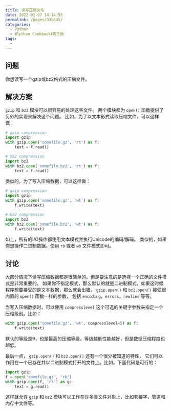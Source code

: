 ```yaml
---
title: 读写压缩文件
date: 2022-01-07 14:14:53
permalink: /pages/33b845/
categories:
  - Python
  - 《Python Cookbook》第三版
tags:
  -
---
```


## 问题

你想读写一个gzip或bz2格式的压缩文件。

## 解决方案

`gzip` 和 `bz2` 模块可以很容易的处理这些文件。 两个模块都为 `open()` 函数提供了另外的实现来解决这个问题。 比如，为了以文本形式读取压缩文件，可以这样做：

```python
# gzip compression
import gzip
with gzip.open('somefile.gz', 'rt') as f:
    text = f.read()

# bz2 compression
import bz2
with bz2.open('somefile.bz2', 'rt') as f:
    text = f.read()
```

类似的，为了写入压缩数据，可以这样做：

```python
# gzip compression
import gzip
with gzip.open('somefile.gz', 'wt') as f:
    f.write(text)

# bz2 compression
import bz2
with bz2.open('somefile.bz2', 'wt') as f:
    f.write(text)
```

如上，所有的I/O操作都使用文本模式并执行Unicode的编码/解码。 类似的，如果你想操作二进制数据，使用 `rb` 或者 `wb` 文件模式即可。

## 讨论

大部分情况下读写压缩数据都是很简单的。但是要注意的是选择一个正确的文件模式是非常重要的。 如果你不指定模式，那么默认的就是二进制模式，如果这时候程序想要接受的是文本数据，那么就会出错。 `gzip.open()` 和 `bz2.open()` 接受跟内置的 `open()` 函数一样的参数， 包括 `encoding`，`errors`，`newline` 等等。

当写入压缩数据时，可以使用 `compresslevel` 这个可选的关键字参数来指定一个压缩级别。比如：

```python
with gzip.open('somefile.gz', 'wt', compresslevel=5) as f:
    f.write(text)
```

默认的等级是9，也是最高的压缩等级。等级越低性能越好，但是数据压缩程度也越低。

最后一点， `gzip.open()` 和 `bz2.open()` 还有一个很少被知道的特性， 它们可以作用在一个已存在并以二进制模式打开的文件上。比如，下面代码是可行的：

```python
import gzip
f = open('somefile.gz', 'rb')
with gzip.open(f, 'rt') as g:
    text = g.read()
```

这样就允许 `gzip` 和 `bz2` 模块可以工作在许多类文件对象上，比如套接字，管道和内存中文件等。